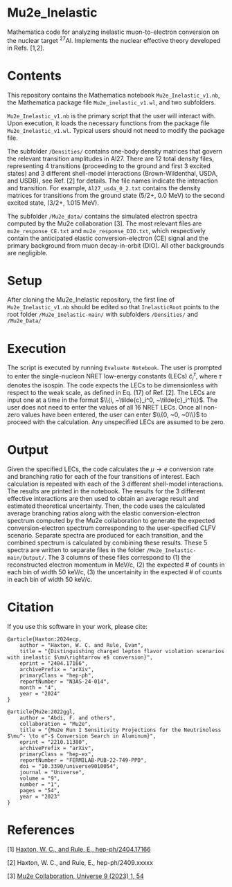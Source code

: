 # Mu2e_Inelastic
Mathematica code for analyzing inelastic muon-to-electron conversion on the nuclear target $`^{27}`$Al. Implements the nuclear effective theory developed in Refs. [1,2].

# Contents
This repository contains the Mathematica notebook ```Mu2e_Inelastic_v1.nb```, the Mathematica package file ```Mu2e_inelastic_v1.wl```, and two subfolders. 

```Mu2e_Inelastic_v1.nb``` is the primary script that the user will interact with. Upon execution, it loads the necessary functions from the package file ```Mu2e_Inelastic_v1.wl```. Typical users should not need to modify the package file.

The subfolder ```/Densities/``` contains one-body density matrices that govern the relevant transition amplitudes in Al27. There are 12 total density files, representing 4 transitions (proceeding to the ground and first 3 excited states) and 3 different shell-model interactions (Brown-Wildenthal, USDA, and USDB), see Ref. [2] for details. The file names indicate the interaction and transition. For example, ```Al27_usda_0_2.txt``` contains the density matrices for transitions from the ground state (5/2+, 0.0 MeV) to the second excited state, (3/2+, 1.015 MeV).

The subfolder ```/Mu2e_data/``` contains the simulated electron spectra computed by the Mu2e collaboration [3]. The most relevant files are ```mu2e_response_CE.txt``` and ```mu2e_response_DIO.txt```, which respectively contain the anticipated elastic conversion-electron (CE) signal and the primary background from muon decay-in-orbit (DIO). All other backgrounds are negligible.

# Setup
After cloning the Mu2e_Inelastic repository, the first line of ```Mu2e_Inelastic_v1.nb``` should be edited so that ```InelasticRoot``` points to the root folder ```/Mu2e_Inelastic-main/``` with subfolders ```/Densities/``` and ```/Mu2e_Data/```

# Execution
The script is executed by running ```Evaluate Notebook```. The user is prompted to enter the single-nucleon NRET low-energy constants (LECs) $\tilde{c}_i^\tau$, where $\tau$ denotes the isospin. The code expects the LECs to be dimensionless with respect to the weak scale, as defined in Eq. (17) of Ref. [2]. The LECs are input one at a time in the format $\\{i, ~\tilde{c}_i^0, ~\tilde{c}_i^1\\}$. The user does not need to enter the values of all 16 NRET LECs. Once all non-zero values have been entered, the user can enter $\\{0, ~0, ~0\\}$ to proceed with the calculation. Any unspecified LECs are assumed to be zero.

# Output
Given the specified LECs, the code calculates the $\mu\rightarrow e$ conversion rate and branching ratio for each of the four transitions of interest. Each calculation is repeated with each of the 3 different shell-model interactions. The results are printed in the notebook. The results for the 3 different effective interactions are then used to obtain an average result and estimated theoretical uncertainty. Then, the code uses the calculated average branching ratios along with the elastic conversion-electron spectrum computed by the Mu2e collaboration to generate the expected conversion-electron spectrum corresponding to the user-specified CLFV scenario. Separate spectra are produced for each transition, and the combined spectrum is calculated by combining these results. These 5 spectra are written to separate files in the folder  ```/Mu2e_Inelastic-main/Output/```. The 3 columns of these files correspond to (1) the reconstructed electron momentum in MeV/c, (2) the expected # of counts in each bin of width 50 keV/c, (3) the uncertainity in the expected # of counts in each bin of width 50 keV/c.

# Citation
If you use this software in your work, please cite:

```
@article{Haxton:2024ecp,
    author = "Haxton, W. C. and Rule, Evan",
    title = "{Distinguishing charged lepton flavor violation scenarios with inelastic $\mu\rightarrow e$ conversion}",
    eprint = "2404.17166",
    archivePrefix = "arXiv",
    primaryClass = "hep-ph",
    reportNumber = "N3AS-24-014",
    month = "4",
    year = "2024"
}

@article{Mu2e:2022ggl,
    author = "Abdi, F. and others",
    collaboration = "Mu2e",
    title = "{Mu2e Run I Sensitivity Projections for the Neutrinoless $\mu^- \to e^-$ Conversion Search in Aluminum}",
    eprint = "2210.11380",
    archivePrefix = "arXiv",
    primaryClass = "hep-ex",
    reportNumber = "FERMILAB-PUB-22-749-PPD",
    doi = "10.3390/universe9010054",
    journal = "Universe",
    volume = "9",
    number = "1",
    pages = "54",
    year = "2023"
}
```
# References
[1] [Haxton, W. C., and Rule, E., hep-ph/2404.17166](https://arxiv.org/abs/2404.17166)

[2] Haxton, W. C., and Rule, E., hep-ph/2409.xxxxx

[3] [Mu2e Collaboration, Universe 9 (2023) 1, 54](https://www.mdpi.com/2218-1997/9/1/54)
